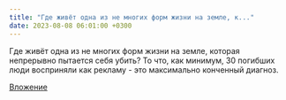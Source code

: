 ```yaml
---
title: "Где живёт одна из не многих форм жизни на земле, к..."
date: 2023-08-08 06:01:00 +0300
---
```


Где живёт одна из не многих форм жизни на земле, которая непрерывно пытается себя убить? То что, как минимум, 30 погибших люди восприняли как рекламу - это максимально конченный диагноз.

[Вложение](/assets/vk_photos/3/19iXCngQhBo.jpg)
